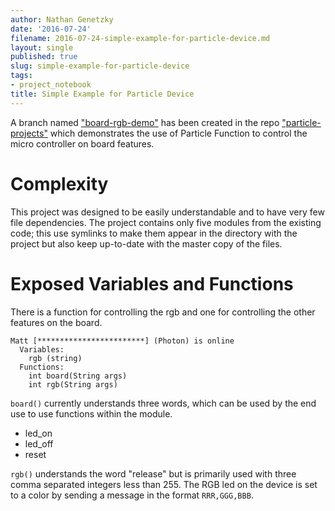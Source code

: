 ```yaml
---
author: Nathan Genetzky
date: '2016-07-24'
filename: 2016-07-24-simple-example-for-particle-device.md
layout: single
published: true
slug: simple-example-for-particle-device
tags:
- project_notebook
title: Simple Example for Particle Device
---
```


A branch named ["board-rgb-demo"][directory] has been created in the repo
["particle-projects"][repo] which demonstrates the use of Particle Function to
control the micro controller on board features.

# Complexity

This project was designed to be easily understandable and to have very few
file dependencies. The project contains only five modules from the existing code;
this use symlinks to make them appear in the directory with the project but also
keep up-to-date with the master copy of the files.

# Exposed Variables and Functions

There is a function for controlling the rgb and one for controlling the other
features on the board.

```
Matt [************************] (Photon) is online
  Variables:
    rgb (string)
  Functions:
    int board(String args) 
    int rgb(String args) 
```

`board()` currently understands three words, which can be used by the end use
to use functions within the module.

- led_on
- led_off
- reset

`rgb()` understands the word "release" but is primarily used with three comma
separated integers less than 255. The RGB led on the device is set to a color
by sending a message in the format `RRR,GGG,BBB`.

[repo]: https://github.com/NGenetzky/particle-projects
[directory]: https://github.com/NGenetzky/particle-projects/tree/board-rgb-demo/board-rgb-demo